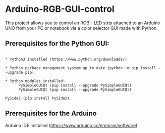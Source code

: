 # Arduino-RGB-GUI-control
This project allows you to control an RGB - LED strip attached to an Arduino UNO from your PC or notebook via a color selector GUI made with Python.

## Prerequisites for the Python GUI:

```

* Python3 installed (https://www.python.org/downloads/)

* Python package management system up to date (python -m pip install --upgrade pip)

* Python modules installed:
      PySimpleGUIQt (pip install --upgrade PySimpleGUIQt)
      PySimpleGUIQt (pip install --upgrade PySimpleGUIQt)
```

    
    
    PySide2 (pip install PySide2)

## Prerequisites for the Arduino

Arduino IDE installed (https://www.arduino.cc/en/main/software)


